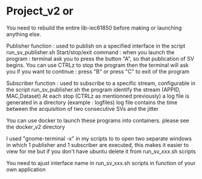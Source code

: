 # Project_v2  or
You need to rebuild the entire lib-iec61850 before making or launching anything else.

Publisher function : used to publish on a specified interface in the script run_sv_publisher.sh
Start/stop/exit command : when you launch the program : terminal ask you to press the button "A", so that  publication of SV begins.
                           You can use CTRLz to stop the program then the terminal will ask you if you want to continue : press "B" 
                           or press "C" to exit of the program

Subscriber function :  used to subscribe to a specific stream, configurable in the script run_sv_publisher.sh
the program identify the stream (APPID, MAC,Dataset)
At each stop  (CTRLz as mentionned previously) a log file is generated in a directory (example : logfiles)
log file contains the time between the acquisition of two consecutive SVs and the jitter

You can use docker to launch these programs into containers. please see the docker_v2 directory

I used "gnome-terminal -x" in my scripts to to open two separate windows in which 1 publisher and 1 subscriber are executed, this makes it easier to view for me but if you don't have ubuntu delete it from  run_sv_xxx.sh scripts

You need to ajust interface name in run_sv_xxx.sh scripts in function of your own application

